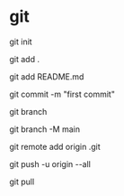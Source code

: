 # git

git init

git add .

git add README.md

git commit -m "first commit"

git branch

git branch -M main

git remote add origin <Azure DevOps Repo URL>.git

git push -u origin --all

git pull

